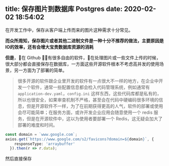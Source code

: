 title: 保存图片到数据库 Postgres
date: 2020-02-02 18:54:02
---

在开发工作中，保存从客户端上传而来的图片这种需求十分常见。

**而众所周知，保存图片或者其他二进制文件是一种十分不推荐的做法，主要原因是IO的效率，还有会增大宝贵数据库资源的消耗**

**但是**，在 Github 有很多自由的软件，在处理图片或一些文件上传的时候，很大部分都会直接保存在数据库，一方面这些开源软件根本不考虑高并发的使用场景，另一方面为了部署的简单。

> 很多开源的软件跟企业里开发的软件有一点很大不一样的地方，在企业中开发一个软件，通常一些配置信息都会检入代码管理系统，例如通常有 `application-dev.yaml`，`config.ini` 这样东西，这些代码库都是私有的，所以也很安全，如果审查机制不严格，甚至会在代码中硬编码很多环境的信息，但是开源软件不一样，为了在前期获得更高的人气，软件的部署或使用会尽可能简单；在服务方面，或许开发企业应用会随意使用一个 redis 服务，但是在开源软件中，这以为使用者要部署一个 Redis，这无疑会加大了部署的难度和时间。

``` typescript
const domain = `www.google.com`;
axios.get(`https://www.google.com/s2/favicons?domain=${domain}`, {
    responseType: 'arraybuffer'
  }).then(r => r.data);
```

然后直接保存